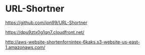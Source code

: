 # URL-Shortner

https://github.com/ion99/URL-Shortner

https://dpu9ztx0g1qn7.cloudfront.net/

http://aws-website-shortenfornintex-6kaks.s3-website-us-east-1.amazonaws.com/

